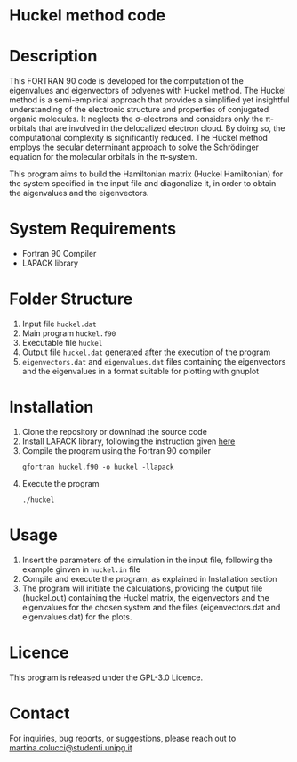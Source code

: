 # Huckel method code
# Description
This FORTRAN 90 code is developed for the computation of the eigenvalues and eigenvectors of polyenes with Huckel method.
The Huckel method is a semi-empirical approach that provides a simplified yet insightful understanding of the electronic structure and properties of conjugated organic molecules. It neglects the σ-electrons and considers only the π-orbitals that are involved in the delocalized electron cloud. By doing so, the computational complexity is significantly reduced. The Hückel method employs the secular determinant approach to solve the Schrödinger equation for the molecular orbitals in the π-system. 

This program aims to build the Hamiltonian matrix (Huckel Hamiltonian) for the system specified in the input file and diagonalize it, in order to obtain the aigenvalues and the eigenvectors.

# System Requirements
- Fortran 90 Compiler
- LAPACK library

# Folder Structure
1. Input file `huckel.dat`
2. Main program `huckel.f90`
3. Executable file `huckel`
4. Output file `huckel.dat` generated after the execution of the program
5. `eigenvectors.dat` and `eigenvalues.dat` files containing the eigenvectors and the eigenvalues in a format suitable for plotting with gnuplot

# Installation
1. Clone the repository or downlnad the source code
2. Install LAPACK library, following the instruction given [here](https://www.netlib.org/lapack/)
3. Compile the program using the Fortran 90 compiler
   ```
   gfortran huckel.f90 -o huckel -llapack

4. Execute the program 
   ```
   ./huckel

  # Usage
  1. Insert the parameters of the simulation in the input file, following the example ginven in `huckel.in` file
  2. Compile and execute the program, as explained in Installation section
  3. The program will initiate the calculations, providing the output file (huckel.out) containing the Huckel matrix, the eigenvectors and the eigenvalues for the chosen system and the files (eigenvectors.dat and eigenvalues.dat) for the plots.

# Licence
This program is released under the GPL-3.0 Licence.

# Contact
For inquiries, bug reports, or suggestions, please reach out to martina.colucci@studenti.unipg.it

